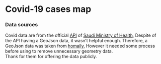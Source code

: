 # Covid-19 cases map

### Data sources
Covid data are from the official [API](https://covid19.moh.gov.sa/) of [Saudi Ministry of Health](https://moh.gov.sa), Despite of the API having a GeoJson data, it wasn’t helpful enough. Therefore, a GeoJson data was taken from [homaily](https://github.com/homaily), However it needed some process before using to remove unnecessary geometry data.  
Thank for them for offering the data publicly.
